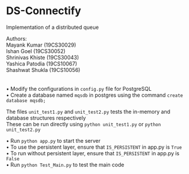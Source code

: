 # DS-Connectify

Implementation of a distributed queue

Authors:\
Mayank Kumar (19CS30029)\
Ishan Goel (19CS30052)\
Shrinivas Khiste (19CS30043)\
Yashica Patodia (19CS10067)\
Shashwat Shukla (19CS10056)\
\
\
• Modify the configurations in `config.py` file for PostgreSQL\
• Create a database named `mqsdb` in postgres using the command `create database mqsdb;`

The files `unit_test1.py` and `unit_test2.py` tests the in-memory and database structures respectively\
These can be run directly using `python unit_test1.py` or `python unit_test2.py`

• Run `python app.py` to start the server\
• To use the persistent layer, ensure that `IS_PERSISTENT` in app.py is `True`\
• To run without persistent layer, ensure that `IS_PERSISTENT` in app.py is `False`\
• Run `python Test_Main.py` to test the main code
